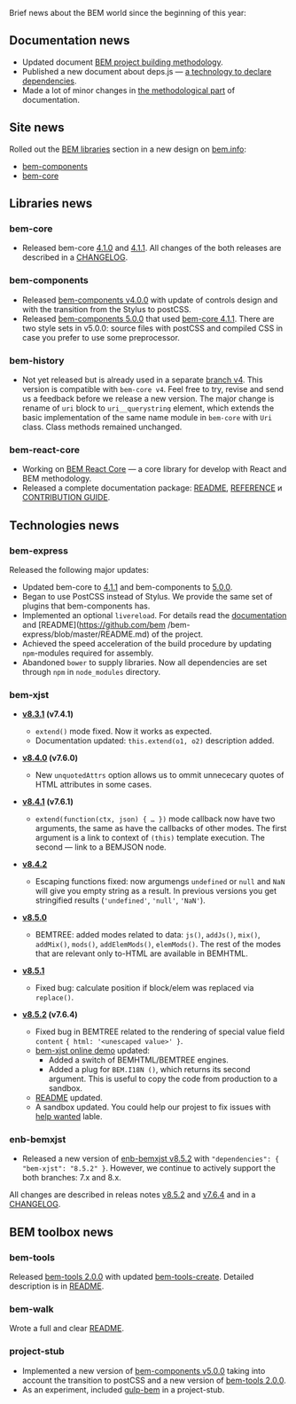 Brief news about the BEM world since the beginning of this year:

## Documentation news
* Updated document [BEM project building methodology](https://en.bem.info/methodology/build/). 
* Published a new document about deps.js — [a technology to declare dependencies](https://en.bem.info/platform/deps/).
*  Made a lot of minor changes in [the methodological part](https://en.bem.info/methodology/) of documentation.

## Site news 
Rolled out the [BEM libraries](https://en.bem.info/platform/libs/) section in a new design on [bem.info](https://en.bem.info/):
* [bem-components](https://en.bem.info/platform/libs/bem-components/5.0.0/)
* [bem-core](https://en.bem.info/platform/libs/bem-core/4.1.1/)

## Libraries news

### bem-core
* Released bem-core [4.1.0](https://en.bem.info/platform/libs/bem-core/4.1.0/) and [4.1.1](https://en.bem.info/platform/libs/bem-core/4.1.1/). All changes of the both releases are described in a [CHANGELOG](https://en.bem.info/platform/libs/bem-core/4.1.1/changelog/#411). 

### bem-components
* Released [bem-components v4.0.0](https://en.bem.info/platform/libs/bem-components/4.0.0/) with update of controls design and with the transition from the Stylus to postCSS.
* Released [bem-components 5.0.0](https://github.com/bem/bem-components/releases/tag/v5.0.0) that used [bem-core 4.1.1](https://en.bem.info/platform/libs/bem-core/4.1.1/). There are two style sets in v5.0.0: source files with postCSS and compiled CSS in case you prefer to use some preprocessor.

### bem-history
* Not yet released but is already used in a separate [branch v4](https://github.com/bem/bem-history/tree/v4). This version is compatible with `bem-core v4`. Feel free to try, revise and send us a feedback before we release a new version.
The major change is rename of `uri` block to `uri__querystring` element, which extends the basic implementation of the same name module in `bem-core` with `Uri` class. Class methods remained unchanged.

### bem-react-core
* Working on [BEM React Core](https://github.com/bem/bem-react-core) — a core library for develop with React and BEM methodology.
* Released a complete documentation package: [README](https://github.com/bem/bem-react-core/blob/master/README.md), [REFERENCE](https://github.com/bem/bem-react-core/blob/master/REFERENCE.md) и [CONTRIBUTION GUIDE](https://github.com/bem/bem-react-core/blob/master/CONTRIBUTING.md). 

## Technologies news

### bem-express
Released the following major updates:
* Updated bem-core to [4.1.1](https://en.bem.info/platform/libs/bem-core/4.1.1/) and bem-components to [5.0.0](https://github.com/bem/bem-components/releases/tag/v5.0.0).
* Began to use PostCSS instead of Stylus. We provide the same set of plugins that bem-components has.
* Implemented an optional `livereload`. For details read the [documentation](https://github.com/bem/bem-express/blob/master/development.blocks/livereload/livereload.md) and [README](https://github.com/bem /bem-express/blob/master/README.md) of the project.
* Achieved the speed acceleration of the build procedure by updating `npm`-modules required for assembly.
* Abandoned `bower` to supply libraries. Now all dependencies are set through `npm` in `node_modules` directory. 

### bem-xjst

* **[v8.3.1](https://github.com/bem/bem-xjst/releases/tag/v8.3.1) (v7.4.1)**  
    * `extend()` mode fixed. Now it works as expected.
    * Documentation updated: `this.extend(o1, o2)` description added.

* **[v8.4.0](https://github.com/bem/bem-xjst/releases/tag/v8.4.0) (v7.6.0)**  
    * New `unquotedAttrs` option allows us to ommit unnececary quotes of HTML attributes in some cases.

* **[v8.4.1](https://github.com/bem/bem-xjst/releases/tag/v8.4.1) (v7.6.1)**  
    * `extend(function(ctx, json) { … })` mode callback now have two arguments, the same as have the callbacks of other modes. The first argument is a link to context of `(this)` template execution. The second — link to a BEMJSON node.

* **[v8.4.2](https://github.com/bem/bem-xjst/releases/tag/v8.4.2)**  
    * Escaping functions fixed: now argumengs `undefined` or `null` and `NaN` will give you empty string as a result. In previous versions you get stringified results (`'undefined'`, `'null'`, `'NaN'`).

* **[v8.5.0](https://github.com/bem/bem-xjst/releases/tag/v8.5.0)**  
    * BEMTREE: added modes related to data: `js()`, `addJs()`, `mix()`, `addMix()`, `mods()`, `addElemMods()`, `elemMods()`. The rest of the modes that are relevant only to-HTML are available in BEMHTML.

* **[v8.5.1](https://github.com/bem/bem-xjst/releases/tag/v8.5.1)**  
    * Fixed bug: calculate position if block/elem was replaced via `replace()`.

* **[v8.5.2](https://github.com/bem/bem-xjst/releases/tag/v8.5.2) (v7.6.4)**  
    * Fixed bug in BEMTREE related to the rendering of special value field `content` `{ html: '<unescaped value>' }`.  
    * [bem-xjst onlinе demo](http://bem.github.io/bem-xjst/) updated:    
	    * Added a switch of BEMHTML/BEMTREE engines.  
	    * Added a plug for `BEM.I18N ()`, which returns its second argument. This is useful to copy the code from production to a sandbox.  
    * [README](https://github.com/bem/bem-xjst/blob/master/README.md) updated.    
    * A sandbox updated. You could help our projest to fix issues with [help wanted](https://github.com/bem/bem-xjst/issues?q=is%3Aissue+is%3Aopen+label%3A"help+wanted") lable.


### enb-bemxjst

* Released a new version of [enb-bemxjst v8.5.2](https://github.com/enb/enb-bemxjst/tree/v8.5.2)  with `"dependencies": { "bem-xjst": "8.5.2" }`. However, we continue to actively support the both branches: 7.x and 8.x.

All changes are described in releas notes [v8.5.2](https://github.com/bem/bem-xjst/releases/tag/v8.5.2) and [v7.6.4](https://github.com/bem/bem-xjst/releases/tag/v7.6.4) and in a [CHANGELOG](https://github.com/enb/enb-bemxjst/blob/v8.5.2/CHANGELOG.md).

## BEM toolbox news

### bem-tools

Released [bem-tools 2.0.0](https://github.com/bem-tools/bem-tools) with updated [bem-tools-create](https://github.com/bem-tools/bem-tools-create). Detailed description is in [README](https://github.com/bem-tools/bem-tools-create/blob/master/README.md).

### bem-walk

Wrote a full and clear [README](https://github.com/bem-sdk/bem-walk/blob/master/README.md).

### project-stub

* Implemented a new version of [bem-components v5.0.0](https://ru.bem.info/platform/libs/bem-components/5.0.0/) taking into account the transition to postCSS and a new version of [bem-tools 2.0.0](https://github.com/bem-tools/bem-tools).
* As an experiment, included [gulp-bem](https://github.com/gulp-bem) in a project-stub.
